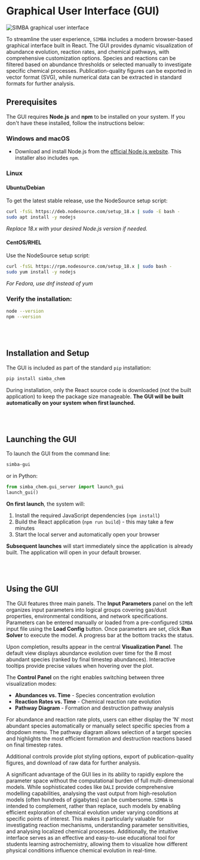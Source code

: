 # Graphical User Interface (GUI)

![SIMBA graphical user interface](/_static/fig_lukenet_gui.png)

To streamline the user experience, `SIMBA` includes a modern browser-based graphical interface built in React. The GUI provides dynamic visualization of abundance evolution, reaction rates, and chemical pathways, with comprehensive customization options. Species and reactions can be filtered based on abundance thresholds or selected manually to investigate specific chemical processes. Publication-quality figures can be exported in vector format (SVG), while numerical data can be extracted in standard formats for further analysis.

## Prerequisites

The GUI requires **Node.js** and **npm** to be installed on your system. If you don't have these installed, follow the instructions below:

### Windows and macOS

- Download and install Node.js from the [official Node.js website](https://nodejs.org/). This installer also includes `npm`.

### Linux

#### Ubuntu/Debian

To get the latest stable release, use the NodeSource setup script:

```bash
curl -fsSL https://deb.nodesource.com/setup_18.x | sudo -E bash -
sudo apt install -y nodejs
```
*Replace 18.x with your desired Node.js version if needed.*


#### CentOS/RHEL

Use the NodeSource setup script:
```bash
curl -fsSL https://rpm.nodesource.com/setup_18.x | sudo bash -
sudo yum install -y nodejs
```

*For Fedora, use dnf instead of yum*


### Verify the installation:
```bash
node --version
npm --version
```

<br>
<br>

## Installation and Setup

The GUI is included as part of the standard `pip` installation:

```bash
pip install simba_chem
```

During installation, only the React source code is downloaded (not the built application) to keep the package size manageable. **The GUI will be built automatically on your system when first launched.**

<br>
<br>

## Launching the GUI

To launch the GUI from the command line:

```bash
simba-gui
```

or in Python:
```python
from simba_chem.gui_server import launch_gui
launch_gui()
```


**On first launch**, the system will:
1. Install the required JavaScript dependencies (`npm install`)
2. Build the React application (`npm run build`) - this may take a few minutes
3. Start the local server and automatically open your browser

**Subsequent launches** will start immediately since the application is already built. The application will open in your default browser.

<br>
<br>

## Using the GUI

The GUI features three main panels. The **Input Parameters** panel on the left organizes input parameters into logical groups covering gas/dust properties, environmental conditions, and network specifications. Parameters can be entered manually or loaded from a pre-configured `SIMBA` input file using the **Load Config** button. Once parameters are set, click **Run Solver** to execute the model. A progress bar at the bottom tracks the status.

Upon completion, results appear in the central **Visualization Panel**. The default view displays abundance evolution over time for the 8 most abundant species (ranked by final timestep abundances). Interactive tooltips provide precise values when hovering over the plot.

The **Control Panel** on the right enables switching between three visualization modes:
- **Abundances vs. Time** - Species concentration evolution
- **Reaction Rates vs. Time** - Chemical reaction rate evolution  
- **Pathway Diagram** - Formation and destruction pathway analysis

For abundance and reaction rate plots, users can either display the 'N' most abundant species automatically or manually select specific species from a dropdown menu. The pathway diagram allows selection of a target species and highlights the most efficient formation and destruction reactions based on final timestep rates.

Additional controls provide plot styling options, export of publication-quality figures, and download of raw data for further analysis.

A significant advantage of the GUI lies in its ability to rapidly explore the parameter space without the computational burden of full multi-dimensional models. While sophisticated codes like `DALI` provide comprehensive modelling capabilities, analysing the vast output from high-resolution models (often hundreds of gigabytes) can be cumbersome. `SIMBA` is intended to complement, rather than replace, such models by enabling efficient exploration of chemical evolution under varying conditions at specific points of interest. This makes it particularly valuable for investigating reaction mechanisms, understanding parameter sensitivities, and analysing localized chemical processes. Additionally, the intuitive interface serves as an effective and easy-to-use educational tool for students learning astrochemistry, allowing them to visualize how different physical conditions influence chemical evolution in real-time.